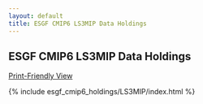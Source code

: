 ```yaml
---
layout: default
title: ESGF CMIP6 LS3MIP Data Holdings
---
```


## ESGF CMIP6 LS3MIP Data Holdings

[Print-Friendly View](print_view.html)

{% include esgf_cmip6_holdings/LS3MIP/index.html %}
